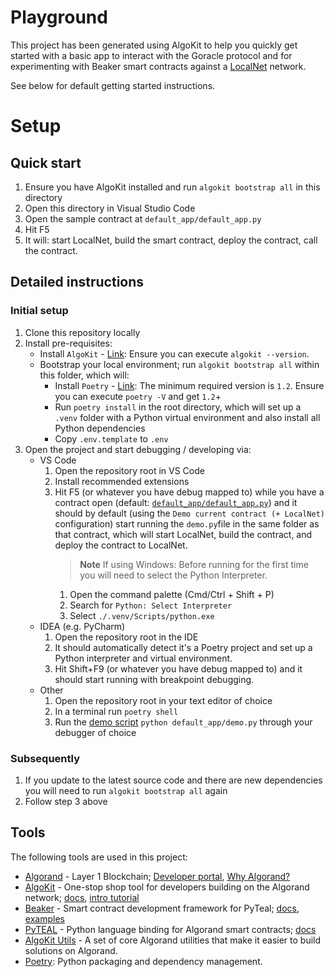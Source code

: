 # Playground 

This project has been generated using AlgoKit to help you quickly get started with a basic app to interact with the Goracle protocol and for experimenting with Beaker smart contracts against a [LocalNet](https://github.com/algorandfoundation/algokit-cli/blob/main/docs/features/localnet.md) network.

See below for default getting started instructions.

# Setup

## Quick start

1. Ensure you have AlgoKit installed and run `algokit bootstrap all` in this directory
2. Open this directory in Visual Studio Code
3. Open the sample contract at `default_app/default_app.py`
4. Hit F5
5. It will: start LocalNet, build the smart contract, deploy the contract, call the contract.

## Detailed instructions

### Initial setup

1. Clone this repository locally
2. Install pre-requisites:
   - Install `AlgoKit` - [Link](https://github.com/algorandfoundation/algokit-cli#install): Ensure you can execute `algokit --version`.
   - Bootstrap your local environment; run `algokit bootstrap all` within this folder, which will:
     - Install `Poetry` - [Link](https://python-poetry.org/docs/#installation): The minimum required version is `1.2`. Ensure you can execute `poetry -V` and get `1.2`+
     - Run `poetry install` in the root directory, which will set up a `.venv` folder with a Python virtual environment and also install all Python dependencies
     - Copy `.env.template` to `.env`
3. Open the project and start debugging / developing via:
   - VS Code
     1. Open the repository root in VS Code
     2. Install recommended extensions
     3. Hit F5 (or whatever you have debug mapped to) while you have a contract open (default: [`default_app/default_app.py`](./default_app/default_app.py)) and it should by default (using the `Demo current contract (+ LocalNet)` configuration) start running the `demo.py`file in the same folder as that contract, which will start LocalNet, build the contract, and deploy the contract to LocalNet.
        > **Note**
        > If using Windows: Before running for the first time you will need to select the Python Interpreter.
        1. Open the command palette (Cmd/Ctrl + Shift + P)
        2. Search for `Python: Select Interpreter`
        3. Select `./.venv/Scripts/python.exe`
   - IDEA (e.g. PyCharm)
     1. Open the repository root in the IDE
     2. It should automatically detect it's a Poetry project and set up a Python interpreter and virtual environment.
     3. Hit Shift+F9 (or whatever you have debug mapped to) and it should start running with breakpoint debugging.
   - Other
     1. Open the repository root in your text editor of choice
     2. In a terminal run `poetry shell`
     3. Run the [demo script](./default_app/demo.py) `python default_app/demo.py` through your debugger of choice

### Subsequently

1. If you update to the latest source code and there are new dependencies you will need to run `algokit bootstrap all` again
2. Follow step 3 above

## Tools

The following tools are used in this project:

- [Algorand](https://www.algorand.com/) - Layer 1 Blockchain; [Developer portal](https://developer.algorand.org/), [Why Algorand?](https://developer.algorand.org/docs/get-started/basics/why_algorand/)
- [AlgoKit](https://github.com/algorandfoundation/algokit-cli) - One-stop shop tool for developers building on the Algorand network; [docs](https://github.com/algorandfoundation/algokit-cli/blob/main/docs/algokit.md), [intro tutorial](https://github.com/algorandfoundation/algokit-cli/blob/main/docs/tutorials/intro.md)
- [Beaker](https://github.com/algorand-devrel/beaker) - Smart contract development framework for PyTeal; [docs](https://beaker.algo.xyz), [examples](https://github.com/algorand-devrel/beaker/tree/master/examples)
- [PyTEAL](https://github.com/algorand/pyteal) - Python language binding for Algorand smart contracts; [docs](https://pyteal.readthedocs.io/en/stable/)
- [AlgoKit Utils](https://github.com/algorandfoundation/algokit-utils-py) - A set of core Algorand utilities that make it easier to build solutions on Algorand.
- [Poetry](https://python-poetry.org/): Python packaging and dependency management.
